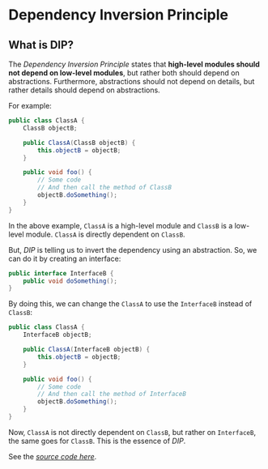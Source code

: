 # Dependency Inversion Principle
## What is DIP?
The *Dependency Inversion Principle* states that **high-level modules should not depend on low-level modules**, but rather both should depend on abstractions. Furthermore, abstractions should not depend on details, but rather details should depend on abstractions.

For example:
```java
public class ClassA {
    ClassB objectB;

    public ClassA(ClassB objectB) {
        this.objectB = objectB;
    }

    public void foo() {
        // Some code
        // And then call the method of ClassB
        objectB.doSomething();
    }
}
```

In the above example, `ClassA` is a high-level module and `ClassB` is a low-level module. `ClassA` is directly dependent on `ClassB`.

But, *DIP* is telling us to invert the dependency using an abstraction. So, we can do it by creating an interface: 
```java
public interface InterfaceB {
    public void doSomething();
}
```

By doing this, we can change the `ClassA` to use the `InterfaceB` instead of `ClassB`:
```java
public class ClassA {
    InterfaceB objectB;

    public ClassA(InterfaceB objectB) {
        this.objectB = objectB;
    }

    public void foo() {
        // Some code
        // And then call the method of InterfaceB
        objectB.doSomething();
    }
}
```

Now, `ClassA` is not directly dependent on `ClassB`, but rather on `InterfaceB`, the same goes for `ClassB`. This is the essence of *DIP*.

See the [*source code here*](https://github.com/diegoborbadev/solid-principles-java/tree/main/src/main/java/DIP).